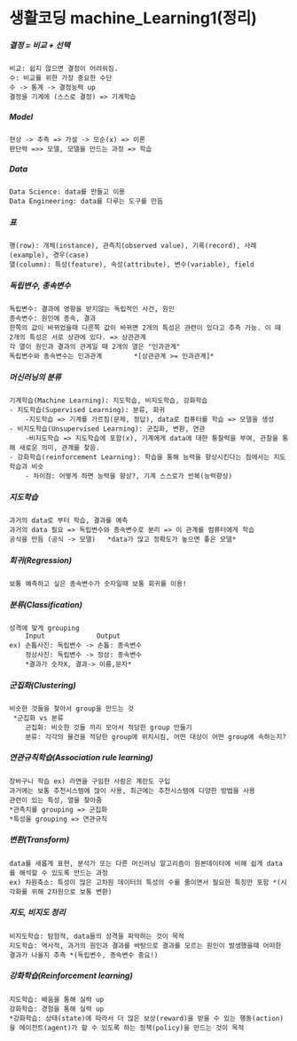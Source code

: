 # 생활코딩 machine_Learning1(정리)

##### 결정 = 비교 + 선택
 	비교: 쉽지 않으면 결정이 어려워짐.
 	수: 비교를 위한 가장 중요한 수단
 	수 -> 통계 -> 결정능력 up
 	결정을 기계에 (스스로 결정) => 기계학습

##### Model
	현상 -> 추측 => 가설 -> 모순(x) => 이론
	판단력 =>> 모델, 모델을 만드는 과정 => 학습

##### Data
	Data Science: data를 만들고 이용
	Data Engineering: data를 다루는 도구를 만듬

##### 표
	행(row): 개체(instance), 관측치(observed value), 기록(record), 사례(example), 경우(case)
	열(column): 특성(feature), 속성(attribute), 변수(variable), field



##### 독립변수, 종속변수
	독립변수: 결과에 영향을 받지않는 독립적인 사건, 원인
	종속변수: 원인에 종속, 결과
	한쪽의 값이 바뀌었을때 다른쪽 값이 바뀌면 2개의 특성은 관련이 있다고 추측 가능. 이 때 2개의 특성은 서로 상관에 있다. => 상관관계
	각 열이 원인과 결과의 관계일 때 2개의 열은 "인과관계"
	독립변수와 종속변수는 인과관계		*[상관관계 >= 인과관계]*

##### 머신러닝의 분류
	기계학습(Machine Learning): 지도학습, 비지도학습, 강화학습
	- 지도학습(Supervised Learning): 분류, 회귀
		-지도학습 => 기계를 가르침(문제, 정답), data로 컴퓨터를 학습 => 모델을 생성
	- 비지도학습(Unsupervised Learning): 군집화, 변환, 연관
		-비지도학습 => 지도학습에 포함(x), 기계에게 data에 대한 통찰력을 부여, 관찰을 통해 새로운 의미, 관계를 찾음.
	- 강화학습(reinforcement Learning): 학습을 통해 능력을 향상시킨다는 점에서는 지도학습과 비슷
		- 차이점: 어떻게 하면 능력을 향상?, 기계 스스로가 반복(능력향상)

##### 지도학습
	과거의 data로 부터 학습, 결과를 예측
	과거의 data 필요 => 독립변수와 종속변수로 분리 => 이 관계를 컴퓨터에게 학습
	공식을 만듬 (공식 -> 모델)	*data가 많고 정확도가 높으면 좋은 모델*
	
##### 회귀(Regression)
	보통 예측하고 싶은 종속변수가 숫자일때 보통 회귀를 이용!

##### 분류(Classification)
	성격에 맞게 grouping
		Input			  Output	
	ex) 손톱사진: 독립변수 -> 손톱: 종속변수
		정상사진: 독립변수 -> 정상: 종속변수
		*결과가 숫자X, 결과-> 이름,문자*

##### 군집화(Clustering)
	비슷한 것들을 찾아서 group을 만드는 것
	 *군집화 vs 분류
		군집화: 비슷한 것들 끼리 모아서 적당한 group 만들기
		분류: 각각의 물건을 적당한 group에 위치시킴, 어떤 대상이 어떤 group에 속하는지?

##### 연관규칙학습(Association rule learning)
	장바구니 학습 ex) 라면을 구임한 사람은 계란도 구입
	과거에는 보통 추천시스템에 많이 사용, 최근에는 추천시스템에 다양한 방법을 사용
	관련이 있는 특성, 열을 찾아줌
	*관측치를 grouping => 군집화
	*특성을 grouping => 연관규칙

##### 변환(Transform)
	data를 새롭게 표현, 분석가 또는 다른 머신러닝 알고리즘이 원본데이터에 비해 쉽게 data를 해석할 수 있도록 만드는 과정
	ex) 차원축소: 특성이 많은 고차원 데이터의 특성의 수를 줄이면서 필요한 특징만 포함 *(시각화를 위해 2차원으로 보통 변환)

##### 지도, 비지도 정리
	비지도학습: 탐험적, data들의 성격을 파악하는 것이 목적
	지도학습: 역사적, 과거의 원인과 결과를 바탕으로 결과를 모르는 원인이 발생했을때 어떠한 결과가 나올지 추측 *(독립변수, 종속변수 중요!)
	
##### 강화학습(Reinforcement learning)
	지도학습: 배움을 통해 실력 up
	강화학습: 경험을 통해 실력 up
	*강화학습: 상태(state)에 따라서 더 많은 보상(reward)을 받을 수 있는 행동(action)을 에이전트(agent)가 할 수 있도록 하는 정책(policy)을 만드는 것이 목적
